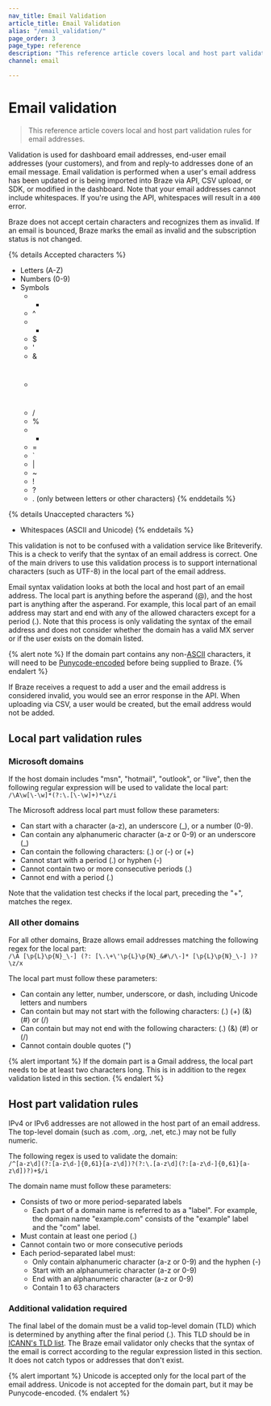 ```yaml
---
nav_title: Email Validation 
article_title: Email Validation
alias: "/email_validation/"
page_order: 3
page_type: reference
description: "This reference article covers local and host part validation rules for email addresses."
channel: email

---
```


# Email validation

> This reference article covers local and host part validation rules for email addresses.

Validation is used for dashboard email addresses, end-user email addresses (your customers), and from and reply-to addresses done of an email message. Email validation is performed when a user's email address has been updated or is being imported into Braze via API, CSV upload, or SDK, or modified in the dashboard. Note that your email addresses cannot include whitespaces. If you're using the API, whitespaces will result in a `400` error.

Braze does not accept certain characters and recognizes them as invalid. If an email is bounced, Braze marks the email as invalid and the subscription status is not changed.  

{% details Accepted characters %}
- Letters (A-Z)
- Numbers (0-9)
- Symbols
	- -
	- &#94;
	- +
	- $
	- '
	- &
	- #
	- /
	- %
	- *
	- =
	- `
	- |
	- ~
	- !
	- ?
	- . (only between letters or other characters)
{% enddetails %}

{% details Unaccepted characters %}
- Whitespaces (ASCII and Unicode)
{% enddetails %}

This validation is not to be confused with a validation service like Briteverify. This is a check to verify that the syntax of an email address is correct. One of the main drivers to use this validation process is to support international characters (such as UTF-8) in the local part of the email address.

Email syntax validation looks at both the local and host part of an email address. The local part is anything before the asperand (@), and the host part is anything after the asperand. For example, this local part of an email address may start and end with any of the allowed characters except for a period (.). Note that this process is only validating the syntax of the email address and does not consider whether the domain has a valid MX server or if the user exists on the domain listed.

{% alert note %}
If the domain part contains any non-[ASCII](https://en.wikipedia.org/wiki/ASCII) characters, it will need to be [Punycode-encoded](https://www.punycoder.com/) before being supplied to Braze.
{% endalert %}

If Braze receives a request to add a user and the email address is considered invalid, you would see an error response in the API. When uploading via CSV, a user would be created, but the email address would not be added.

## Local part validation rules

### Microsoft domains

If the host domain includes "msn", "hotmail", "outlook", or "live", then the following regular expression will be used to validate the local part:<br>
`/\A\w[\-\w]*(?:\.[\-\w]+)*\z/i`

The Microsoft address local part must follow these parameters:

- Can start with a character (a-z), an underscore (_), or a number (0-9).  
- Can contain any alphanumeric character (a-z or 0-9) or an underscore (_)
- Can contain the following characters: (.) or (-) or (+)
- Cannot start with a period (.) or hyphen (-)
- Cannot contain two or more consecutive periods (.)
- Cannot end with a period (.)

Note that the validation test checks if the local part, preceding the "+", matches the regex.

### All other domains

For all other domains, Braze allows email addresses matching the following regex for the local part:<br>
`/\A [\p{L}\p{N}_\-] (?: [\.\+\'\p{L}\p{N}_&#\/\-]* [\p{L}\p{N}_\-] )? \z/x`

The local part must follow these parameters:
- Can contain any letter, number, underscore, or dash, including Unicode letters and numbers
- Can contain but may not start with the following characters: (.) (+) (&) (#) or (/)
- Can contain but may not end with the following characters:  (.) (&) (#) or (/)
- Cannot contain double quotes (")

{% alert important %}
If the domain part is a Gmail address, the local part needs to be at least two characters long. This is in addition to the regex validation listed in this section.
{% endalert %}

## Host part validation rules

IPv4 or IPv6 addresses are not allowed in the host part of an email address. The top-level domain (such as .com, .org, .net, etc.) may not be fully numeric.

The following regex is used to validate the domain:<br>
`/^[a-z\d](?:[a-z\d-]{0,61}[a-z\d])?(?:\.[a-z\d](?:[a-z\d-]{0,61}[a-z\d])?)+$/i`

The domain name must follow these parameters:

- Consists of two or more period-separated labels
	- Each part of a domain name is referred to as a "label". For example, the domain name "example.com" consists of the "example" label and the "com" label.
- Must contain at least one period (.)
- Cannot contain two or more consecutive periods
- Each period-separated label must:
	- Only contain alphanumeric character (a-z or 0-9) and the hyphen (-)
	- Start with an alphanumeric character (a-z or 0-9)
	- End with an alphanumeric character (a-z or 0-9)
	- Contain 1 to 63 characters

### Additional validation required

The final label of the domain must be a valid top-level domain (TLD) which is determined by anything after the final period (.). This TLD should be in [ICANN's TLD list][2]. The Braze email validator only checks that the syntax of the email is correct according to the regular expression listed in this section. It does not catch typos or addresses that don't exist.

{% alert important %}
Unicode is accepted only for the local part of the email address. Unicode is not accepted for the domain part, but it may be Punycode-encoded. 
{% endalert %}

[2]: https://data.iana.org/TLD/tlds-alpha-by-domain.txt
